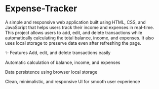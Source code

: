 # Expense-Tracker

A simple and responsive web application built using HTML, CSS, and JavaScript that helps users track their income and expenses in real-time. This project allows users to add, edit, and delete transactions while automatically calculating the total balance, income, and expenses. It also uses local storage to preserve data even after refreshing the page.

✨ Features
Add, edit, and delete transactions easily

Automatic calculation of balance, income, and expenses

Data persistence using browser local storage

Clean, minimalistic, and responsive UI for smooth user experience
